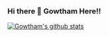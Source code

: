 ### Hi there 👋 Gowtham Here!!


[![Gowtham's github stats](https://github-readme-stats.vercel.app/api?username=igkishore)](https://github.com/igkishore/github-readme-stats)

<!--
**igkishore/igkishore** is a ✨ _special_ ✨ repository because its `README.md` (this file) appears on your GitHub profile.

Here are some ideas to get you started:

- 🔭 I’m currently working on ...
- 🌱 I’m currently learning ...
- 👯 I’m looking to collaborate on ...
- 🤔 I’m looking for help with ...
- 💬 Ask me about ...
- 📫 How to reach me: ...
- 😄 Pronouns: ...
- ⚡ Fun fact: ...
-->
